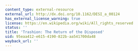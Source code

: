 ```yaml
---
content_type: external-resource
external_url: http://dx.doi.org/10.1162/DESI_a_00124
has_external_license_warning: true
license: https://en.wikipedia.org/wiki/All_rights_reserved
status: ''
title: 'Trashion: The Return of the Disposed'
uid: 95eaa412-e615-4190-822b-aa541700da48
wayback_url: ''
---
```

